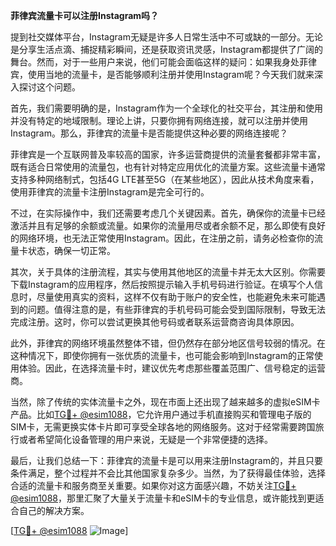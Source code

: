 **菲律宾流量卡可以注册Instagram吗？**

提到社交媒体平台，Instagram无疑是许多人日常生活中不可或缺的一部分。无论是分享生活点滴、捕捉精彩瞬间，还是获取资讯灵感，Instagram都提供了广阔的舞台。然而，对于一些用户来说，他们可能会面临这样的疑问：如果我身处菲律宾，使用当地的流量卡，是否能够顺利注册并使用Instagram呢？今天我们就来深入探讨这个问题。

首先，我们需要明确的是，Instagram作为一个全球化的社交平台，其注册和使用并没有特定的地域限制。理论上讲，只要你拥有网络连接，就可以注册并使用Instagram。那么，菲律宾的流量卡是否能提供这种必要的网络连接呢？

菲律宾是一个互联网普及率较高的国家，许多运营商提供的流量套餐都非常丰富，既有适合日常使用的流量包，也有针对特定应用优化的流量方案。这些流量卡通常支持多种网络制式，包括4G LTE甚至5G（在某些地区），因此从技术角度来看，使用菲律宾的流量卡注册Instagram是完全可行的。

不过，在实际操作中，我们还需要考虑几个关键因素。首先，确保你的流量卡已经激活并且有足够的余额或流量。如果你的流量用尽或者余额不足，那么即使有良好的网络环境，也无法正常使用Instagram。因此，在注册之前，请务必检查你的流量卡状态，确保一切正常。

其次，关于具体的注册流程，其实与使用其他地区的流量卡并无太大区别。你需要下载Instagram的应用程序，然后按照提示输入手机号码进行验证。在填写个人信息时，尽量使用真实的资料，这样不仅有助于账户的安全性，也能避免未来可能遇到的问题。值得注意的是，有些菲律宾的手机号码可能会受到国际限制，导致无法完成注册。这时，你可以尝试更换其他号码或者联系运营商咨询具体原因。

此外，菲律宾的网络环境虽然整体不错，但仍然存在部分地区信号较弱的情况。在这种情况下，即使你拥有一张优质的流量卡，也可能会影响到Instagram的正常使用体验。因此，在选择流量卡时，建议优先考虑那些覆盖范围广、信号稳定的运营商。

当然，除了传统的实体流量卡之外，现在市面上还出现了越来越多的虚拟eSIM卡产品。比如[TG💪+ @esim1088](https://t.me/s/esim1088)，它允许用户通过手机直接购买和管理电子版的SIM卡，无需更换实体卡片即可享受全球各地的网络服务。这对于经常需要跨国旅行或者希望简化设备管理的用户来说，无疑是一个非常便捷的选择。

最后，让我们总结一下：菲律宾的流量卡是可以用来注册Instagram的，并且只要条件满足，整个过程并不会比其他国家复杂多少。当然，为了获得最佳体验，选择合适的流量卡和服务商至关重要。如果你对这方面感兴趣，不妨关注[TG💪+ @esim1088](https://t.me/s/esim1088)，那里汇聚了大量关于流量卡和eSIM卡的专业信息，或许能找到更适合自己的解决方案。

[[TG💪+ @esim1088](https://t.me/s/esim1088) ![Image](https://i.postimg.cc/4NQfJmqS/Snipaste-2025-05-13-00-14-12.png)]
